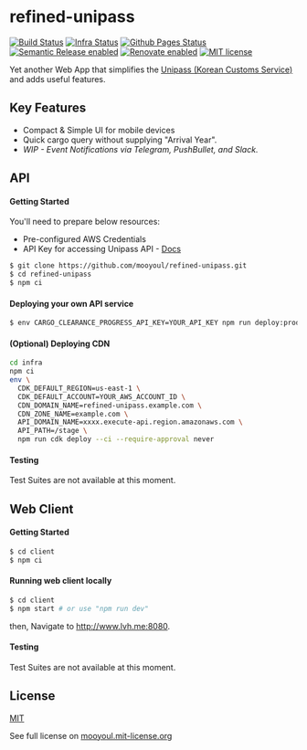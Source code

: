 # refined-unipass

[![Build Status](https://github.com/mooyoul/refined-unipass/workflows/workflow/badge.svg)](https://github.com/mooyoul/refined-unipass/actions)
[![Infra Status](https://github.com/mooyoul/refined-unipass/workflows/infra/badge.svg)](https://github.com/mooyoul/refined-unipass/actions)
[![Github Pages Status](https://github.com/mooyoul/refined-unipass/workflows/gh-pages/badge.svg)](https://github.com/mooyoul/refined-unipass/actions)
[![Semantic Release enabled](https://img.shields.io/badge/%20%20%F0%9F%93%A6%F0%9F%9A%80-semantic--release-e10079.svg)](https://github.com/semantic-release/semantic-release)
[![Renovate enabled](https://img.shields.io/badge/renovate-enabled-brightgreen.svg)](https://renovatebot.com/)
[![MIT license](http://img.shields.io/badge/license-MIT-blue.svg)](http://mooyoul.mit-license.org/)

Yet another Web App that simplifies the [Unipass (Korean Customs Service)](https://unipass.customs.go.kr/) and adds useful features.

## Key Features

- Compact & Simple UI for mobile devices
- Quick cargo query without supplying "Arrival Year".
- *WIP - Event Notifications via Telegram, PushBullet, and Slack.*  


## API

#### Getting Started

You'll need to prepare below resources:

- Pre-configured AWS Credentials
- API Key for accessing Unipass API - [Docs](https://unipass.customs.go.kr/csp/myc/custsppt/cmmn/NtarBrkdMtCtr/openMYC0605014Q.do?ntarId=20160424260)

```bash
$ git clone https://github.com/mooyoul/refined-unipass.git
$ cd refined-unipass
$ npm ci
``` 

#### Deploying your own API service

```bash
$ env CARGO_CLEARANCE_PROGRESS_API_KEY=YOUR_API_KEY npm run deploy:prod
```

#### (Optional) Deploying CDN

```bash
cd infra
npm ci
env \
  CDK_DEFAULT_REGION=us-east-1 \
  CDK_DEFAULT_ACCOUNT=YOUR_AWS_ACCOUNT_ID \
  CDN_DOMAIN_NAME=refined-unipass.example.com \
  CDN_ZONE_NAME=example.com \
  API_DOMAIN_NAME=xxxx.execute-api.region.amazonaws.com \
  API_PATH=/stage \
  npm run cdk deploy --ci --require-approval never
```

#### Testing

Test Suites are not available at this moment.


## Web Client

#### Getting Started

```bash
$ cd client
$ npm ci
```

#### Running web client locally

```bash
$ cd client
$ npm start # or use "npm run dev"
```

then, Navigate to http://www.lvh.me:8080.

#### Testing

Test Suites are not available at this moment.
 

## License
[MIT](LICENSE)

See full license on [mooyoul.mit-license.org](http://mooyoul.mit-license.org/)

